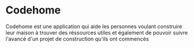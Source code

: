 # Codehome
Codehome est une application qui aide les personnes voulant construire leur maison à trouver des réssources utiles et également de pouvoir suivre l'avancé d'un projet de construction qu'ils ont commencés
